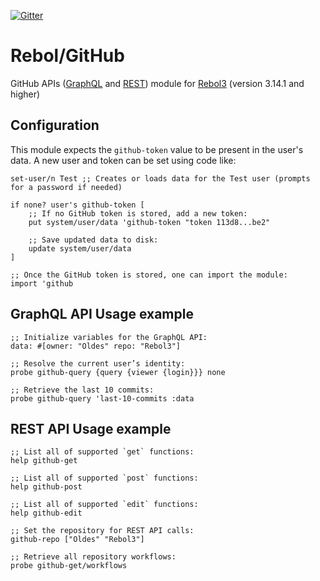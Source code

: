 [![Gitter](https://badges.gitter.im/rebol3/community.svg)](https://app.gitter.im/#/room/#Rebol3:gitter.im)

# Rebol/GitHub

GitHub APIs ([GraphQL](https://docs.github.com/en/graphql) and [REST](https://docs.github.com/en/rest?apiVersion=2022-11-28)) module for [Rebol3](https://github.com/Oldes/Rebol3) (version 3.14.1 and higher)

## Configuration

This module expects the `github-token` value to be present in the user's data. A new user and token can be set using code like:
```rebol
set-user/n Test ;; Creates or loads data for the Test user (prompts for a password if needed)

if none? user's github-token [
	;; If no GitHub token is stored, add a new token:
	put system/user/data 'github-token "token 113d8...be2"
	
	;; Save updated data to disk:
	update system/user/data
]

;; Once the GitHub token is stored, one can import the module:
import 'github
```

## GraphQL API Usage example

```rebol
;; Initialize variables for the GraphQL API:
data: #[owner: "Oldes" repo: "Rebol3"]

;; Resolve the current user’s identity:
probe github-query {query {viewer {login}}} none

;; Retrieve the last 10 commits:
probe github-query 'last-10-commits :data
```

## REST API Usage example

```rebol
;; List all of supported `get` functions:
help github-get

;; List all of supported `post` functions:
help github-post

;; List all of supported `edit` functions:
help github-edit

;; Set the repository for REST API calls:
github-repo ["Oldes" "Rebol3"]

;; Retrieve all repository workflows:
probe github-get/workflows
```

